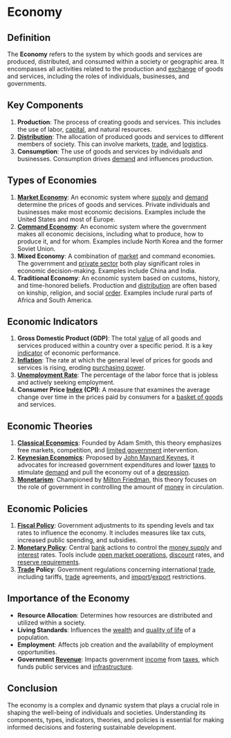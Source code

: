 # Economy

## Definition
The **Economy** refers to the system by which goods and services are produced, distributed, and consumed within a society or geographic area. It encompasses all activities related to the production and [exchange](../e/exchange.md) of goods and services, including the roles of individuals, businesses, and governments.

## Key Components
1. **Production**: The process of creating goods and services. This includes the use of labor, [capital](../c/capital.md), and natural resources.
2. **[Distribution](../d/distribution.md)**: The allocation of produced goods and services to different members of society. This can involve markets, [trade](../t/trade.md), and [logistics](../l/logistics.md).
3. **Consumption**: The use of goods and services by individuals and businesses. Consumption drives [demand](../d/demand.md) and influences production.

## Types of Economies
1. **[Market Economy](../m/market_economy.md)**: An economic system where [supply](../s/supply.md) and [demand](../d/demand.md) determine the prices of goods and services. Private individuals and businesses make most economic decisions. Examples include the United States and most of Europe.
2. **[Command Economy](../c/command_economy.md)**: An economic system where the government makes all economic decisions, including what to produce, how to produce it, and for whom. Examples include North Korea and the former Soviet Union.
3. **Mixed Economy**: A combination of [market](../m/market.md) and command economies. The government and [private sector](../p/private_sector.md) both play significant roles in economic decision-making. Examples include China and India.
4. **Traditional Economy**: An economic system based on customs, history, and time-honored beliefs. Production and [distribution](../d/distribution.md) are often based on kinship, religion, and social [order](../o/order.md). Examples include rural parts of Africa and South America.

## Economic Indicators
1. **Gross Domestic Product (GDP)**: The total [value](../v/value.md) of all goods and services produced within a country over a specific period. It is a key [indicator](../i/indicator.md) of economic performance.
2. **[Inflation](../i/inflation.md)**: The rate at which the general level of prices for goods and services is rising, eroding [purchasing power](../p/purchasing_power.md).
3. **[Unemployment Rate](../u/unemployment_rate.md)**: The percentage of the labor force that is jobless and actively seeking employment.
4. **Consumer Price [Index](../i/index_instrument.md) (CPI)**: A measure that examines the average change over time in the prices paid by consumers for a [basket of goods](../b/basket_of_goods.md) and services.

## Economic Theories
1. **[Classical Economics](../c/classical_economics.md)**: Founded by Adam Smith, this theory emphasizes free markets, competition, and [limited government](../l/limited_government.md) intervention.
2. **[Keynesian Economics](../k/keynesian_economics_in_trading.md)**: Proposed by [John Maynard Keynes](../j/john_maynard_keynes.md), it advocates for increased government expenditures and lower [taxes](../t/taxes.md) to stimulate [demand](../d/demand.md) and pull the economy out of a [depression](../d/depression.md).
3. **[Monetarism](../m/monetarism.md)**: Championed by [Milton Friedman](../m/milton_friedman.md), this theory focuses on the role of government in controlling the amount of [money](../m/money.md) in circulation.

## Economic Policies
1. **[Fiscal Policy](../f/fiscal_policy.md)**: Government adjustments to its spending levels and tax rates to influence the economy. It includes measures like tax cuts, increased public spending, and subsidies.
2. **[Monetary Policy](../m/monetary_policy.md)**: Central [bank](../b/bank.md) actions to control the [money supply](../m/money_supply.md) and [interest](../i/interest.md) rates. Tools include [open market operations](../o/open_market_operations.md), [discount](../d/discount.md) rates, and [reserve requirements](../r/reserve_requirements.md).
3. **[Trade](../t/trade.md) Policy**: Government regulations concerning international [trade](../t/trade.md), including tariffs, [trade](../t/trade.md) agreements, and [import](../i/import.md)/[export](../e/export.md) restrictions.

## Importance of the Economy
- **Resource Allocation**: Determines how resources are distributed and utilized within a society.
- **Living Standards**: Influences the [wealth](../w/wealth.md) and [quality of life](../q/quality_of_life.md) of a population.
- **Employment**: Affects job creation and the availability of employment opportunities.
- **Government [Revenue](../r/revenue.md)**: Impacts government [income](../i/income.md) from [taxes](../t/taxes.md), which funds public services and [infrastructure](../i/infrastructure.md).

## Conclusion
The economy is a complex and dynamic system that plays a crucial role in shaping the well-being of individuals and societies. Understanding its components, types, indicators, theories, and policies is essential for making informed decisions and fostering sustainable development.
